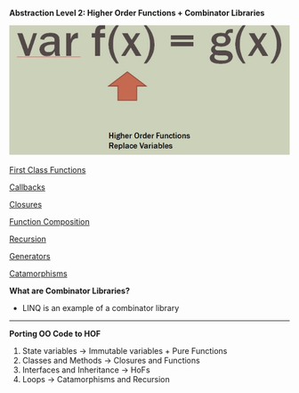 
**Abstraction Level 2: Higher Order Functions + Combinator Libraries**

![statement](./Images/level2.jpg)

[First Class Functions](./FirstClassFunctions/FirstClassFunctions.md)

[Callbacks](./Callbacks/Callbacks.md)

[Closures](./Closures/Closures.md)

[Function Composition](./FunctionComposition/Composition.md)

[Recursion](./Recursion/Recursion.md)

[Generators](./Generators/Generators.md)

[Catamorphisms](./Catamorphisms/Catamorphism.md)

**What are Combinator Libraries?**
*  LINQ is an example of a combinator library

---
**Porting OO Code to HOF**

1. State variables -> Immutable variables + Pure Functions
2. Classes and Methods -> Closures and Functions
3. Interfaces and Inheritance -> HoFs
4. Loops -> Catamorphisms and Recursion


